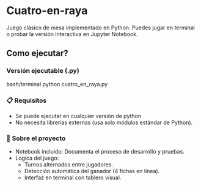 # Cuatro-en-raya
Juego clásico de mesa implementado en Python. Puedes jugar en terminal o probar la versión interactiva en Jupyter Notebook.

## Como ejecutar?

### Versión ejecutable (.py)
bash/terminal
python cuatro_en_raya.py

### 📋 Requisitos
- Se puede ejecutar en cualquier versión de python
- No necesita librerias externas (usa solo módulos estándar de Python).

### 📌 Sobre el proyecto
- Notebook incluido: Documenta el proceso de desarrollo y pruebas.
- Logica del juego:
  * Turnos alternados entre jugadores.
  * Detección automática del ganador (4 fichas en línea).
  * Interfaz en terminal con tablero visual.
